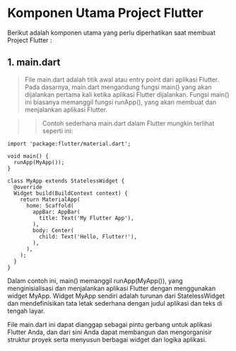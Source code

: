 # Komponen Utama Project Flutter

Berikut adalah komponen utama yang perlu diperhatikan saat membuat Project Flutter :

## 1. main.dart

> File main.dart adalah titik awal atau entry point dari aplikasi Flutter. Pada dasarnya, main.dart mengandung fungsi main() yang akan dijalankan pertama kali ketika aplikasi Flutter dijalankan. Fungsi main() ini biasanya memanggil fungsi runApp(), yang akan membuat dan menjalankan aplikasi Flutter.

>> Contoh sederhana main.dart dalam Flutter mungkin terlihat seperti ini:



    import 'package:flutter/material.dart';
    
    void main() {
      runApp(MyApp());
    }
    
    class MyApp extends StatelessWidget {
      @override
      Widget build(BuildContext context) {
        return MaterialApp(
          home: Scaffold(
            appBar: AppBar(
              title: Text('My Flutter App'),
            ),
            body: Center(
              child: Text('Hello, Flutter!'),
            ),
          ),
        );
      }
    }


Dalam contoh ini, main() memanggil runApp(MyApp()), yang menginisialisasi dan menjalankan aplikasi Flutter dengan menggunakan widget MyApp. Widget MyApp sendiri adalah turunan dari StatelessWidget dan mendefinisikan tata letak sederhana dengan judul aplikasi dan teks di tengah layar.

File main.dart ini dapat dianggap sebagai pintu gerbang untuk aplikasi Flutter Anda, dan dari sini Anda dapat membangun dan mengorganisir struktur proyek serta menyusun berbagai widget dan logika aplikasi.








